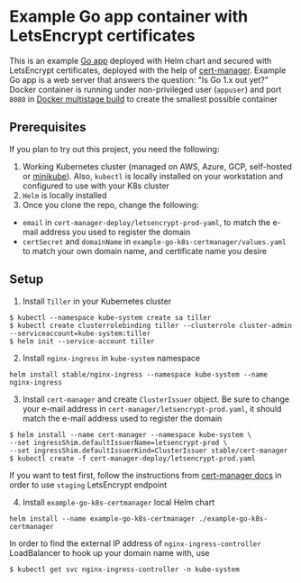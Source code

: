 # Example Go app container with LetsEncrypt certificates

This is an example [Go app](https://github.com/golang/example/tree/master/outyet) deployed with Helm chart and secured with LetsEncrypt certificates, deployed with the help of [cert-manager](https://github.com/jetstack/cert-manager/). 
Example Go app is a web server that answers the question: "Is Go 1.x out yet?"
Docker container is running under non-privileged user (`appuser`) and port `8080` in [Docker multistage build](https://docs.docker.com/develop/develop-images/multistage-build/) to create the smallest possible container

## Prerequisites
If you plan to try out this project, you need the following:

1. Working Kubernetes cluster (managed on AWS, Azure, GCP, self-hosted or [minikube](https://kubernetes.io/docs/setup/minikube/)). Also, `kubectl` is locally installed on your workstation and configured to use with your K8s cluster
2. `Helm` is locally installed
3. Once you clone the repo, change the following:
- `email` in `cert-manager-deploy/letsencrypt-prod-yaml`, to match the e-mail address you used to register the domain
- `certSecret` and `domainName` in `example-go-k8s-certmanager/values.yaml` to match your own domain name, and certificate name you desire

## Setup

1. Install `Tiller` in your Kubernetes cluster
```
$ kubectl --namespace kube-system create sa tiller
$ kubectl create clusterrolebinding tiller --clusterrole cluster-admin --serviceaccount=kube-system:tiller
$ helm init --service-account tiller
```
2. Install `nginx-ingress` in `kube-system` namespace
```
helm install stable/nginx-ingress --namespace kube-system --name nginx-ingress
```
3. Install `cert-manager` and create `ClusterIssuer` object. Be sure to change your e-mail address in `cert-manager/letsencrypt-prod.yaml`, it should match the e-mail address used to register the domain
```
$ helm install --name cert-manager --namespace kube-system \
--set ingressShim.defaultIssuerName=letsencrypt-prod \
--set ingressShim.defaultIssuerKind=ClusterIssuer stable/cert-manager
$ kubectl create -f cert-manager-deploy/letsencrypt-prod.yaml
```
If you want to test first, follow the instructions from [cert-manager docs](http://docs.cert-manager.io/en/latest/tutorials/acme/http-validation.html) in order to use `staging` LetsEncrypt endpoint

4. Install `example-go-k8s-certmanager` local Helm chart
```
helm install --name example-go-k8s-certmanager ./example-go-k8s-certmanager
```

In order to find the external IP address of `nginx-ingress-controller` LoadBalancer to hook up your domain name with, use
```
$ kubectl get svc nginx-ingress-controller -n kube-system
```
